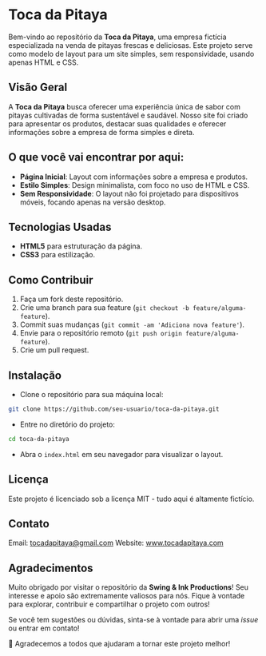 # Toca da Pitaya

Bem-vindo ao repositório da **Toca da Pitaya**, uma empresa fictícia especializada na venda de pitayas frescas e deliciosas. Este projeto serve como modelo de layout para um site simples, sem responsividade, usando apenas HTML e CSS.

## Visão Geral

A **Toca da Pitaya** busca oferecer uma experiência única de sabor com pitayas cultivadas de forma sustentável e saudável. Nosso site foi criado para apresentar os produtos, destacar suas qualidades e oferecer informações sobre a empresa de forma simples e direta.

## O que você vai encontrar por aqui:

- **Página Inicial**: Layout com informações sobre a empresa e produtos.
- **Estilo Simples**: Design minimalista, com foco no uso de HTML e CSS.
- **Sem Responsividade**: O layout não foi projetado para dispositivos móveis, focando apenas na versão desktop.

## Tecnologias Usadas

- **HTML5** para estruturação da página.
- **CSS3** para estilização.
  
## Como Contribuir

1. Faça um fork deste repositório.
2. Crie uma branch para sua feature (`git checkout -b feature/alguma-feature`).
3. Commit suas mudanças (`git commit -am 'Adiciona nova feature'`).
4. Envie para o repositório remoto (`git push origin feature/alguma-feature`).
5. Crie um pull request.

## Instalação

- Clone o repositório para sua máquina local:

```bash
git clone https://github.com/seu-usuario/toca-da-pitaya.git
```
- Entre no diretório do projeto:

```bash
cd toca-da-pitaya
```

- Abra o `index.html` em seu navegador para visualizar o layout.

## Licença

Este projeto é licenciado sob a licença MIT - tudo aqui é altamente fictício.

## Contato

Email: tocadapitaya@gmail.com
Website: www.tocadapitaya.com

## Agradecimentos

Muito obrigado por visitar o repositório da **Swing & Ink Productions**! Seu interesse e apoio são extremamente valiosos para nós. Fique à vontade para explorar, contribuir e compartilhar o projeto com outros!

Se você tem sugestões ou dúvidas, sinta-se à vontade para abrir uma *issue* ou entrar em contato!

🎉 Agradecemos a todos que ajudaram a tornar este projeto melhor!
